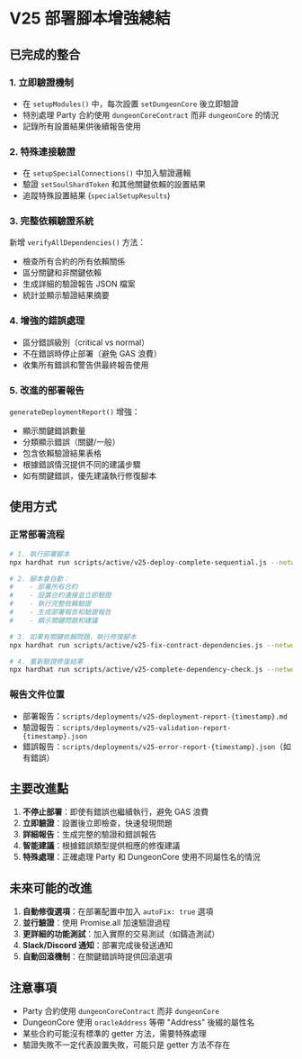 # V25 部署腳本增強總結

## 已完成的整合

### 1. 立即驗證機制
- 在 `setupModules()` 中，每次設置 `setDungeonCore` 後立即驗證
- 特別處理 Party 合約使用 `dungeonCoreContract` 而非 `dungeonCore` 的情況
- 記錄所有設置結果供後續報告使用

### 2. 特殊連接驗證
- 在 `setupSpecialConnections()` 中加入驗證邏輯
- 驗證 `setSoulShardToken` 和其他關鍵依賴的設置結果
- 追蹤特殊設置結果 (`specialSetupResults`)

### 3. 完整依賴驗證系統
新增 `verifyAllDependencies()` 方法：
- 檢查所有合約的所有依賴關係
- 區分關鍵和非關鍵依賴
- 生成詳細的驗證報告 JSON 檔案
- 統計並顯示驗證結果摘要

### 4. 增強的錯誤處理
- 區分錯誤級別（critical vs normal）
- 不在錯誤時停止部署（避免 GAS 浪費）
- 收集所有錯誤和警告供最終報告使用

### 5. 改進的部署報告
`generateDeploymentReport()` 增強：
- 顯示關鍵錯誤數量
- 分類顯示錯誤（關鍵/一般）
- 包含依賴驗證結果表格
- 根據錯誤情況提供不同的建議步驟
- 如有關鍵錯誤，優先建議執行修復腳本

## 使用方式

### 正常部署流程
```bash
# 1. 執行部署腳本
npx hardhat run scripts/active/v25-deploy-complete-sequential.js --network bsc

# 2. 腳本會自動：
#    - 部署所有合約
#    - 設置合約連接並立即驗證
#    - 執行完整依賴驗證
#    - 生成部署報告和驗證報告
#    - 顯示關鍵問題和建議

# 3. 如果有關鍵依賴問題，執行修復腳本
npx hardhat run scripts/active/v25-fix-contract-dependencies.js --network bsc

# 4. 重新驗證修復結果
npx hardhat run scripts/active/v25-complete-dependency-check.js --network bsc
```

### 報告文件位置
- 部署報告：`scripts/deployments/v25-deployment-report-{timestamp}.md`
- 驗證報告：`scripts/deployments/v25-validation-report-{timestamp}.json`
- 錯誤報告：`scripts/deployments/v25-error-report-{timestamp}.json`（如有錯誤）

## 主要改進點

1. **不停止部署**：即使有錯誤也繼續執行，避免 GAS 浪費
2. **立即驗證**：設置後立即檢查，快速發現問題
3. **詳細報告**：生成完整的驗證和錯誤報告
4. **智能建議**：根據錯誤類型提供相應的修復建議
5. **特殊處理**：正確處理 Party 和 DungeonCore 使用不同屬性名的情況

## 未來可能的改進

1. **自動修復選項**：在部署配置中加入 `autoFix: true` 選項
2. **並行驗證**：使用 Promise.all 加速驗證過程
3. **更詳細的功能測試**：加入實際的交易測試（如鑄造測試）
4. **Slack/Discord 通知**：部署完成後發送通知
5. **自動回滾機制**：在關鍵錯誤時提供回滾選項

## 注意事項

- Party 合約使用 `dungeonCoreContract` 而非 `dungeonCore`
- DungeonCore 使用 `oracleAddress` 等帶 "Address" 後綴的屬性名
- 某些合約可能沒有標準的 getter 方法，需要特殊處理
- 驗證失敗不一定代表設置失敗，可能只是 getter 方法不存在